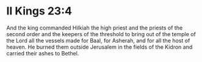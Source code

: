 # II Kings 23:4

And the king commanded Hilkiah the high priest and the priests of the second order and the keepers of the threshold to bring out of the temple of the Lord all the vessels made for Baal, for Asherah, and for all the host of heaven. He burned them outside Jerusalem in the fields of the Kidron and carried their ashes to Bethel.
